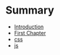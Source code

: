 # Summary

* [Introduction](README.md)
* [First Chapter](chapter1.md)
* [css](css.md)
* [js](js.md)

